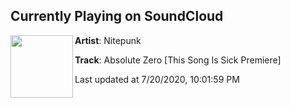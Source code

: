 ## Currently Playing on SoundCloud

[<img align="left" width="100" src="https://i1.sndcdn.com/artworks-WfZgKuyPDzshDj18-MublNA-t50x50.jpg">](https://soundcloud.com/nitepunk/absolutezero?in=nitepunk/sets/red-turbulence-ep)

**Artist**: Nitepunk 

**Track**: Absolute Zero [This Song Is Sick Premiere]

Last updated at 7/20/2020, 10:01:59 PM

